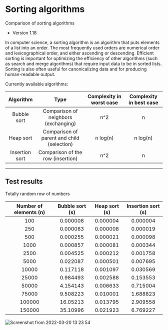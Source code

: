 # Sorting algorithms
Comparison of sorting algorithms

* Version 1.18

In computer science, a sorting algorithm is an algorithm that puts elements of a list into an order. The most frequently used orders are numerical order and lexicographical order, and either ascending or descending. Efficient sorting is important for optimizing the efficiency of other algorithms (such as search and merge algorithms) that require input data to be in sorted lists. Sorting is also often useful for canonicalizing data and for producing human-readable output.

Currently available algorithms:

| Algorithm | Type | Complexity in worst case | Complexity in best case |
| :---:              | :---:               | :---:  | :---:  |
| Bubble sort        | Comparison of neighbors (exchanging)       | n^2  | n |
| Heap sort          | Comparison of parent and child (selection) | n log(n) | n log(n) | 
| Insertion sort     | Comparison of the row (insertion)          | n^2  | n |

---
## Test results
Totally random row of numbers

| Number of elements (n) | Bubble sort (s) | Heap sort (s) | Insertion sort (s) |
|     :---:              |     :---:       |     :---:     |       :---:        |
| 100                    |     0.000008	   |     0.000004	 |       0.000004     |         
| 250                    |     0.000063	   |     0.000008	 |       0.000019     |   
| 500                    |     0.000255	   |     0.000021	 |       0.000098     |   
| 1000                   |     0.000857	   |     0.000081	 |       0.000344     |   
| 2500                   |     0.004525	   |     0.000212	 |       0.001758     |   
| 5000                   |     0.022087	   |     0.000501	 |       0.007695     |   
| 10000                  |     0.117118	   |     0.001097	 |       0.030569     |   
| 25000                  |     0.984493	   |     0.002588	 |       0.153553     |   
| 50000                  |     4.154143	   |     0.006633	 |       0.715004     |   
| 75000                  |     9.508223	   |     0.010001	 |       1.688823     |   
| 100000                 |     16.05213    |     0.013795  |       2.909558     |          
| 150000                 |     35.10996	   |     0.021923	 |       6.769227     |

![Screenshot from 2022-03-20 13 23 54](https://user-images.githubusercontent.com/50341618/159159898-ab00ac36-09a8-4dd3-b88a-f354eba14a54.png)